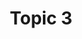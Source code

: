 ---
title: Topic 3
search_exclude: true
description: coming soon...
contributors: 
page_id: 
related_pages: 
---